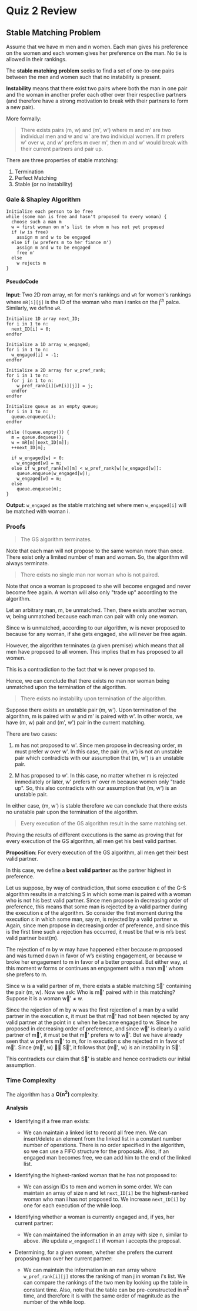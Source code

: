 # Quiz 2 Review

## Stable Matching Problem

Assume that we have m men and n women. Each man gives his preference on the women and each women gives her preference on the man. No tie is allowed in their rankings.

The **stable matching problem** seeks to find a set of one-to-one pairs between the men and women such that no instability is present.

**Instability** means that there exist two pairs where both the man in one pair and the woman in another prefer each other over their respective partners (and therefore have a strong motivation to break with their partners to form a new pair).

More formally:
> There exists pairs (m, w) and (m', w') where m and m' are two individual men and w and w' are two individual women. If m prefers w' over w, and w' prefers m over m', then m and w' would break with their current partners and pair up.

There are three properties of stable matching:
1. Termination
2. Perfect Matching
3. Stable (or no instability)

### Gale & Shapley Algorithm

```
Initialize each person to be free
while (some man is free and hasn't proposed to every woman) {
  choose such a man m
  w = first woman on m's list to whom m has not yet proposed
  if (w is free)
    assign m and w to be engaged
  else if (w prefers m to her fiance m')
    assign m and w to be engaged
    free m'
  else
    w rejects m
}
```

#### PseudoCode

**Input**: Two 2D nxn array, `mR` for men's rankings and `wR` for women's rankings where `mR[i][j]` is the ID of the woman who man i ranks on the j<sup>th</sup> palce. Similarly, we define `wR`.

```
Initialize 1D array next_ID;
for i in 1 to n:
  next_ID[i] = 0;
endfor

Initialize a 1D array w_engaged;
for i in 1 to n:
  w_engaged[i] = -1;
endfor

Initialize a 2D array for w_pref_rank;
for i in 1 to n:
  for j in 1 to n:
    w_pref_rank[i][wR[i][j]] = j;
  endfor
endfor

Initialize queue as an empty queue;
for i in 1 to n:
  queue.enqueue(i);
endfor

while (!queue.empty()) {
  m = queue.dequeue();
  w = mR[m][next_ID[m]];
  ++next_ID[m];

  if w_engaged[w] < 0:
    w_engaged[w] = m;
  else if w_pref_rank[w][m] < w_pref_rank[w][w_engaged[w]]:
    queue.enqueue(w_engaged[w]);
    w_engaged[w] = m;
  else
    queue.enqueue(m);
}
```

**Output**: `w_engaged` as the stable matching set where men `w_engaged[i]` will be matched with woman i.

### Proofs

> The GS algorithm terminates.

Note that each man will not propose to the same woman more than once. There exist only a limited number of man and woman. So, the algorithm will always terminate.

> There exists no single man nor woman who is not paired.

Note that once a woman is proposed to she will become engaged and never become free again. A woman will also only "trade up" according to the algorithm.

Let an arbitrary man, m, be unmatched. Then, there exists another woman, w, being unmatched because each man can pair with only one woman.

Since w is unmatched, according to our algorithm, w is never proposed to because for any woman, if she gets engaged, she will never be free again.

However, the algorithm terminates (a given premise) which means that all men have proposed to all women. This implies that m has proposed to all women.

This is a contradiction to the fact that w is never proposed to.

Hence, we can conclude that there exists no man nor woman being unmatched upon the termination of the algorithm.

> There exists no instability upon termination of the algorithm.

Suppose there exists an unstable pair (m, w'). Upon termination of the algorithm, m is paired with w and m' is paired with w'. In other words, we have (m, w) pair and (m', w') pair in the current matching.

There are two cases:

1. m has not proposed to w'.  Since men propose in decreasing order, m must prefer w over w'. In this case, the pair (m, w') is not an unstable pair which contradicts with our assumption that (m, w') is an unstable pair.

2. M has proposed to w'. In this case, no matter whether m is rejected immediately or later, w' prefers m' over m because women only "trade up". So, this also contradicts with our assumption that (m, w') is an unstable pair.

In either case, (m, w') is stable therefore we can conclude that there exists no unstable pair upon the termination of the algorithm.

> Every execution of the GS algorithm result in the same matching set.

Proving the results of different executions is the same as proving that for every execution of the GS algorithm, all men get his best valid partner.

**Proposition**: For every execution of the GS algorithm, all men get their best valid partner.

In this case, we define a **best valid partner** as the partner highest in preference.

Let us suppose, by way of contradiction, that some execution &epsilon; of the G-S algorithm results in a matching S in which some man is paired with a woman who is not his best valid partner. Since men propose in decreasing order of preference, this means that some man is rejected by a valid partner during the execution &epsilon; of the algorithm. So consider the first moment during the execution &epsilon; in which some man, say m, is rejected by a valid partner w. Again, since men propose in decreasing order of preference, and since this is the first time such a rejection has occurred, it must be that w is m’s best valid partner best(m).

The rejection of m by w may have happened either because m proposed and was turned down in favor of w’s existing engagement, or because w broke her engagement to m in favor of a better proposal. But either way, at this moment w forms or continues an engagement with a man m' whom she prefers to m.

Since w is a valid partner of m, there exists a stable matching S' containing the pair (m, w). Now we ask: Who is m' paired with in this matching? Suppose it is a woman w' &ne; w.

Since the rejection of m by w was the first rejection of a man by a valid partner in the execution &epsilon;, it must be that m' had not been rejected by any valid partner at the point in &epsilon; when he became engaged to w. Since he proposed in decreasing order of preference, and since w' is clearly a valid partner of m', it must be that m' prefers w to w'. But we have already seen that w prefers m' to m, for in execution &epsilon; she rejected m in favor of m'. Since (m', w) &in; S', it follows that (m', w) is an instability in S'.

This contradicts our claim that S' is stable and hence contradicts our initial assumption.

### Time Complexity

The algorithm has a **O(n<sup>2</sup>)** complexity.

#### Analysis

* Identifying if a free man exists:
  * We can maintain a linked list to record all free men. We can insert/delete an element from the linked list in a constant number number of operations. There is no order specified in the algorithm, so we can use a FIFO structure for the proposals. Also, if an engaged man becomes free, we can add him to the end of the linked list.

* Identifying the highest-ranked woman that he has not proposed to:
  * We can assign IDs to men and women in some order. We can maintain an array of size n and let `next_ID[i]` be the highest-ranked woman who man i has not proposed to. We increase `next_ID[i]` by one for each execution of the while loop.

* Identifying whether a woman is currently engaged and, if yes, her current partner:
  * We can maintained the information in an array with size n, similar to above. We update `w_engaged[i]` if woman i accepts the proposal.

* Determining, for a given women, whether she prefers the current proposing man over her current partner:
  * We can maintain the information in an nxn array where `w_pref_rank[i][j]` stores the ranking of man j in woman i's list. We can compare the rankings of the two men by looking up the table in constant time. Also, note that the table can be pre-constructed in n<sup>2</sup> time, and therefore it is with the same order of magnitude as the number of the while loop.

